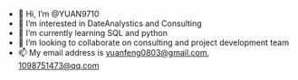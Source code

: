 - 👋 Hi, I’m @YUAN9710
- 👀 I’m interested in DateAnalystics and Consulting
- 🌱 I’m currently learning SQL and python
- 💞️ I’m looking to collaborate on consulting and project development team
- 📫 My email address is yuanfeng0803@gmail.com, 1098751473@qq.com

<!---
YUAN9710/YUAN9710 is a ✨ special ✨ repository because its `README.md` (this file) appears on your GitHub profile.
You can click the Preview link to take a look at your changes.
--->
